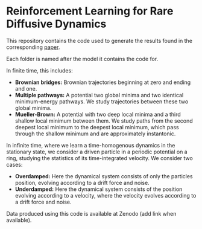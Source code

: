 # Reinforcement Learning for Rare Diffusive Dynamics
 
This repository contains the code used to generate the results found in the corresponding [paper](https://arxiv.org/abs/2105.04321).

Each folder is named after the model it contains the code for.

In finite time, this includes:
+ **Brownian bridges:** Brownian trajectories beginning at zero and ending and one.
+ **Multiple pathways:** A potential two global minima and two identical minimum-energy pathways. We study trajectories between these two global minima.
+ **Mueller-Brown:** A potential with two deep local minima and a third shallow local minimum between them. We study paths from the second deepest local minimum to the deepest local minimum, which pass through the shallow minimum and are approximately instantonic.

In infinite time, where we learn a time-homogenous dynamics in the stationary state, we consider a driven particle in a periodic potential on a ring, studying the statistics of its time-integrated velocity. We consider two cases:
+ **Overdamped:** Here the dynamical system consists of only the particles position, evolving according to a drift force and noise.
+ **Underdamped:** Here the dynamical system consists of the position evolving according to a velocity, where the velocity evolves according to a drift force and noise.

Data produced using this code is available at Zenodo (add link when available).